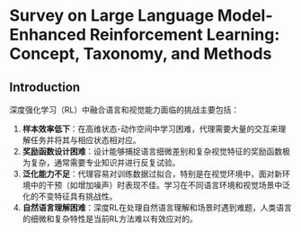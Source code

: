 # Survey on Large Language Model-Enhanced Reinforcement Learning: Concept, Taxonomy, and Methods

## Introduction


深度强化学习（RL）中融合语言和视觉能力面临的挑战主要包括：
1. **样本效率低下**：在高维状态-动作空间中学习困难，代理需要大量的交互来理解任务并将其与相应状态相对应。
2. **奖励函数设计困难**：设计能够捕捉语言细微差别和复杂视觉特征的奖励函数极为复杂，通常需要专业知识并进行反复试验。
3. **泛化能力不足**：代理容易对训练数据过拟合，特别是在视觉环境中，面对新环境中的干预（如增加噪声）时表现不佳。学习在不同语言环境和视觉场景中泛化的不变特征具有挑战性。
4. **自然语言理解困难**：深度RL在处理自然语言理解和场景时遇到难题，人类语言的细微和复杂特性是当前RL方法难以有效应对的。

